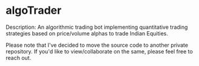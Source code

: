 # algoTrader

Description: An algorithmic trading bot implementing quantitative trading strategies based on price/volume alphas to trade Indian Equities.

Please note that I've decided to move the source code to another private repository.
If you'd like to view/collaborate on the same, please feel free to reach out. 


